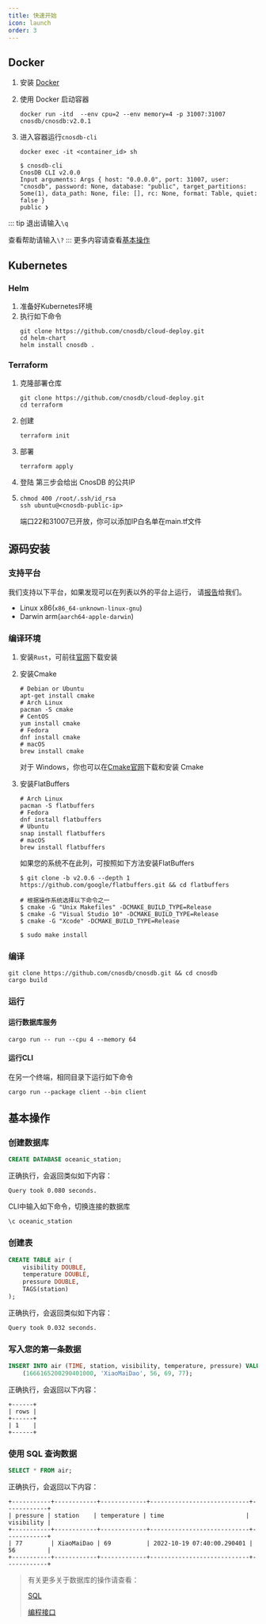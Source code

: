 ```yaml
---
title: 快速开始
icon: launch
order: 3
---
```


## Docker

1. 安装 [Docker](https://www.docker.com/products/docker-desktop/)

2. 使用 Docker 启动容器
   ```shell
   docker run -itd  --env cpu=2 --env memory=4 -p 31007:31007 cnosdb/cnosdb:v2.0.1
   ```

3. 进入容器运行`cnosdb-cli`
   ```shell
   docker exec -it <container_id> sh
   ```
   ```shell
   $ cnosdb-cli
   CnosDB CLI v2.0.0
   Input arguments: Args { host: "0.0.0.0", port: 31007, user: "cnosdb", password: None, database: "public", target_partitions: Some(1), data_path: None, file: [], rc: None, format: Table, quiet: false }
   public ❯
   ```
::: tip
退出请输入`\q`

查看帮助请输入`\?`
:::
更多内容请查看[基本操作](#基本操作)

## Kubernetes

### Helm

1. 准备好Kubernetes环境
2. 执行如下命令
   ```shell
   git clone https://github.com/cnosdb/cloud-deploy.git
   cd helm-chart
   helm install cnosdb .
   ```

### Terraform

1. 克隆部署仓库
   ```shell
   git clone https://github.com/cnosdb/cloud-deploy.git
   cd terraform
   ```
2. 创建
   ```shell 
   terraform init
   ```
3. 部署
   ```shell 
   terraform apply
   ```
4. 登陆
   第三步会给出 CnosDB 的公共IP

5. ```shell
   chmod 400 /root/.ssh/id_rsa
   ssh ubuntu@<cnosdb-public-ip>
   ```
   端口22和31007已开放，你可以添加IP白名单在main.tf文件

## 源码安装

### **支持平台**

我们支持以下平台，如果发现可以在列表以外的平台上运行，
请[报告](https://github.com/cnosdb/cnosdb/issues)给我们。

- Linux x86(`x86_64-unknown-linux-gnu`)
- Darwin arm(`aarch64-apple-darwin`)

### **编译环境**

1. 安装`Rust`，可前往[官网](https://www.rust-lang.org/learn/get-started)下载安装
2. 安装Cmake
   ```shell
   # Debian or Ubuntu
   apt-get install cmake
   # Arch Linux
   pacman -S cmake
   # CentOS
   yum install cmake
   # Fedora
   dnf install cmake
   # macOS
   brew install cmake
   ```
   对于 Windows，你也可以在[Cmake官网](https://cmake.org/download/)下载和安装 Cmake
3. 安装FlatBuffers

   ```shell
   # Arch Linux
   pacman -S flatbuffers
   # Fedora
   dnf install flatbuffers
   # Ubuntu
   snap install flatbuffers
   # macOS
   brew install flatbuffers
   ```

   如果您的系统不在此列，可按照如下方法安装FlatBuffers

   ```shell
   $ git clone -b v2.0.6 --depth 1 https://github.com/google/flatbuffers.git && cd flatbuffers

   # 根据操作系统选择以下命令之一
   $ cmake -G "Unix Makefiles" -DCMAKE_BUILD_TYPE=Release
   $ cmake -G "Visual Studio 10" -DCMAKE_BUILD_TYPE=Release
   $ cmake -G "Xcode" -DCMAKE_BUILD_TYPE=Release

   $ sudo make install
   ```

### **编译**

```shell
git clone https://github.com/cnosdb/cnosdb.git && cd cnosdb
cargo build
```

### **运行**

#### **运行数据库服务**

```shell
cargo run -- run --cpu 4 --memory 64
```
#### **运行CLI**
在另一个终端，相同目录下运行如下命令
```shell
cargo run --package client --bin client
```

## 基本操作

### 创建数据库

```sql
CREATE DATABASE oceanic_station;
```

正确执行，会返回类似如下内容：

    Query took 0.080 seconds.

CLI中输入如下命令，切换连接的数据库

```
\c oceanic_station
```

### 创建表
```sql
CREATE TABLE air (
    visibility DOUBLE,
    temperature DOUBLE,
    pressure DOUBLE,
    TAGS(station)
);
```

正确执行，会返回类似如下内容：

    Query took 0.032 seconds.

### 写入您的第一条数据
```sql
INSERT INTO air (TIME, station, visibility, temperature, pressure) VALUES
    (1666165200290401000, 'XiaoMaiDao', 56, 69, 77);
```

正确执行，会返回以下内容：

    +------+
    | rows |
    +------+
    | 1    |
    +------+

### 使用 SQL 查询数据

```sql
SELECT * FROM air;
```

正确执行，会返回以下内容：

    +-----------+------------+-------------+----------------------------+------------+
    | pressure | station    | temperature | time                       | visibility |
    +-----------+------------+-------------+----------------------------+------------+
    | 77        | XiaoMaiDao | 69          | 2022-10-19 07:40:00.290401 | 56         |
    +-----------+------------+-------------+----------------------------+------------+

> 有关更多关于数据库的操作请查看：
>
> [SQL](query/sql.md)
>
> [编程接口](application/api.md)



